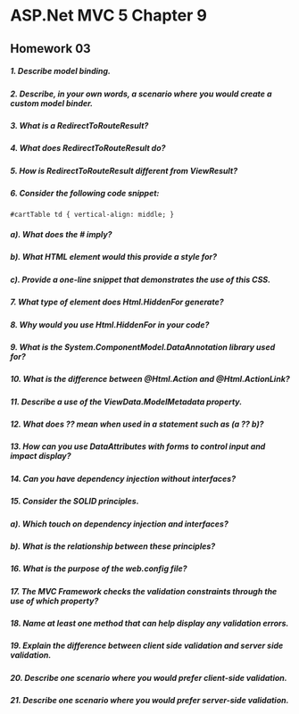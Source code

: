 # ASP.Net MVC 5 Chapter 9
## Homework 03

##### 1. Describe model binding.


##### 2. Describe, in your own words, a scenario where you would create a custom model binder.


##### 3. What is a RedirectToRouteResult?


##### 4. What does RedirectToRouteResult do?


##### 5. How is RedirectToRouteResult different from ViewResult?


##### 6. Consider the following code snippet:
```
#cartTable td { vertical-align: middle; }
```
##### a). What does the # imply?

##### b). What HTML element would this provide a style for?

##### c). Provide a one-line snippet that demonstrates the use of this CSS.


##### 7. What type of element does Html.HiddenFor generate?


##### 8. Why would you use Html.HiddenFor in your code?


##### 9. What is the System.ComponentModel.DataAnnotation library used for?


##### 10. What is the difference between @Html.Action and @Html.ActionLink?


##### 11. Describe a use of the ViewData.ModelMetadata property.


##### 12. What does ?? mean when used in a statement such as (a ?? b)?


##### 13. How can you use DataAttributes with forms to control input and impact display?


##### 14. Can you have dependency injection without interfaces?


##### 15. Consider the SOLID principles.
##### a). Which touch on dependency injection and interfaces?

##### b). What is the relationship between these principles?

##### 16. What is the purpose of the web.config file?


##### 17. The MVC Framework checks the validation constraints through the use of which property?


##### 18. Name at least one method that can help display any validation errors.


##### 19. Explain the difference between client side validation and server side validation.


##### 20. Describe one scenario where you would prefer client-side validation.


##### 21. Describe one scenario where you would prefer server-side validation.
